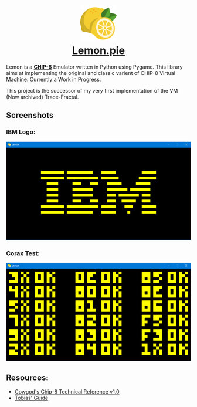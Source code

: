 <h1 align="center">
<img src="./docs/img/lemon.png" height=100>
<br><a href="https://mooncell07.github.io/lemon/">Lemon.pie</a>

</h1>

Lemon is a **[CHIP-8](https://en.wikipedia.org/wiki/CHIP-8)** Emulator written in Python using Pygame.
This library aims at implementing the original and classic varient of CHIP-8 Virtual Machine. Currently a Work in Progress.

This project is the successor of my very first implementation of the VM (Now archived) Trace-Fractal.

## Screenshots

### IBM Logo:
![ibm-logo](./docs/img/ibm-logo.png)

### Corax Test:
![test-opcode](./docs/img/test_opcode.png)


## Resources:
- [Cowgod's Chip-8 Technical Reference v1.0](http://devernay.free.fr/hacks/chip8/C8TECH10.HTM)
- [Tobias' Guide](https://tobiasvl.github.io/blog/write-a-chip-8-emulator/)
